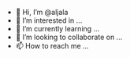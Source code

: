 - 👋 Hi, I’m @aljala
- 👀 I’m interested in ...
- 🌱 I’m currently learning ...
- 💞️ I’m looking to collaborate on ...
- 📫 How to reach me ...

<!---
aljala/aljala is a ✨ special ✨ repository because its `README.md` (this file) appears on your GitHub profile.
You can click the Preview link to take a look at your changes.
--->
